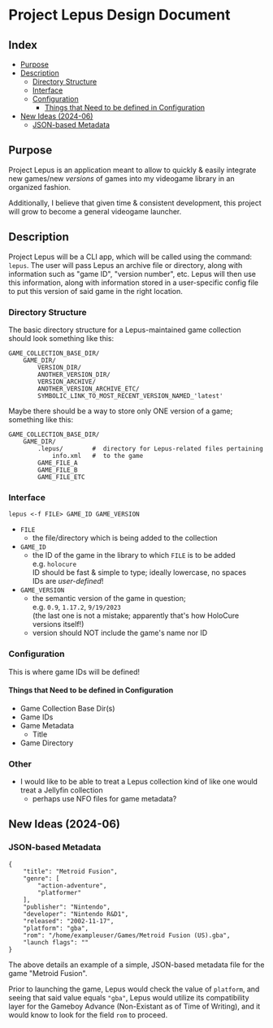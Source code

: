 # Project Lepus Design Document

## Index

* [Purpose](#purpose)
* [Description](#description)
    * [Directory Structure](#directory-structure)
    * [Interface](#interface)
    * [Configuration](#configuration)
        * [Things that Need to be defined in Configuration](#things-that-need-to-be-defined-in-configuration)
* [New Ideas (2024-06)](#new-ideas-2024-06)
    * [JSON-based Metadata](#json-based-metadata)

## Purpose

Project Lepus is an application meant to allow to quickly & easily integrate new games/new *versions* of games into my videogame library in an organized fashion.

Additionally, I believe that given time & consistent development, this project will grow to become a general videogame launcher.

## Description

Project Lepus will be a CLI app, which will be called using the command: `lepus`.
The user will pass Lepus an archive file or directory, along with information such as "game ID", "version number", etc.
Lepus will then use this information, along with information stored in a user-specific config file to put this version of said game in the right location.

### Directory Structure

The basic directory structure for a Lepus-maintained game collection should look something like this:
```
GAME_COLLECTION_BASE_DIR/
    GAME_DIR/
        VERSION_DIR/
        ANOTHER_VERSION_DIR/
        VERSION_ARCHIVE/
        ANOTHER_VERSION_ARCHIVE_ETC/
        SYMBOLIC_LINK_TO_MOST_RECENT_VERSION_NAMED_'latest'
```

Maybe there should be a way to store only ONE version of a game; something like this:
```
GAME_COLLECTION_BASE_DIR/
    GAME_DIR/
        .lepus/        #  directory for Lepus-related files pertaining    
            info.xml   #  to the game
        GAME_FILE_A
        GAME_FILE_B
        GAME_FILE_ETC
```

### Interface

`lepus <-f FILE> GAME_ID GAME_VERSION`

 - `FILE`
    - the file/directory which is being added to the collection
 - `GAME_ID`
    - the ID of the game in the library to which `FILE` is to be added  
        e.g. `holocure`  
        ID should be fast & simple to type; ideally lowercase, no spaces  
        IDs are *user-defined*!
 - `GAME_VERSION`
    - the semantic version of the game in question;  
        e.g. `0.9`, `1.17.2`, `9/19/2023`  
        (the last one is not a mistake; apparently that's how HoloCure versions itself!)
    - version should NOT include the game's name nor ID

### Configuration

This is where game IDs will be defined!

#### Things that Need to be defined in Configuration
 - Game Collection Base Dir(s)
 - Game IDs
 - Game Metadata
    - Title
 - Game Directory

### Other

 - I would like to be able to treat a Lepus collection kind of like one would treat a Jellyfin collection
    - perhaps use NFO files for game metadata?

## New Ideas (2024-06)

### JSON-based Metadata

```
{
    "title": "Metroid Fusion",
    "genre": [
        "action-adventure",
        "platformer"
    ],
    "publisher": "Nintendo",
    "developer": "Nintendo R&D1",
    "released": "2002-11-17",
    "platform": "gba",
    "rom": "/home/exampleuser/Games/Metroid Fusion (US).gba",
    "launch flags": ""
}
```
The above details an example of a simple, JSON-based metadata file for the game "Metroid Fusion".

Prior to launching the game, Lepus would check the value of `platform`, and seeing that said value equals `"gba"`, Lepus would utilize its compatibility layer for the Gameboy Advance (Non-Existant as of Time of Writing), and it would know to look for the field `rom` to proceed. 